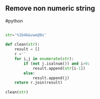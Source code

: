   
## Remove non numeric string  
  
#python  
  
```python  
  
str='%1b4k&vwe@8s'  
  
def clean(str):  
	result = []  
	r =''  
	for i,j in enumerate(str):  
		if (not j.isalnum()) and i>0:  
			result.append(str[i-1])  
		else:  
			result.append(j)  
	return r.join(result)  
  
clean(str)  
  
```